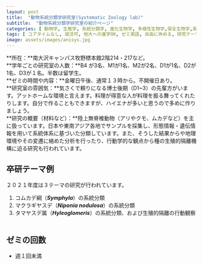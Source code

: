 ```yaml
---
layout: post
title:  "動物系統分類学研究室(Systematic Zoology lab)"
subtitle:  "動物系統分類学研究室の紹介ページ"
categories: [ 動物学, 生態学, 系統分類学, 進化生物学, 多様性生物学,保全生物学,系統地理学,土壌生物学 ]
tags: [ コアタイムなし, 就活可, 他大への進学OK, ゼミ英語, 自由に休める, 研究テーマを自分で決める, 研究テーマが与えられる, イベントあり, アットホームな雰囲気,牧野標本館,日本語OK,共用スペースあり ]
image: assets/images/anisys.jpg
---
```


**所在：**南大沢キャンパス牧野標本館2階214・217など。  
**学年ごとの研究室の人数：**B4 が3名、M1が1名、M2が2名、D1が1名、D2が1名、D3が１名。半数は留学生。  
**ゼミの時間や内容：**金曜日午後、通常１３時から。不開催日あり。  
**研究室の雰囲気：**気さくで頼りになる博士後期（D1~3）の先輩方がいます。アットホームな環境と言えます。料理が得意な人が料理を振る舞ってくれたりします。自分で作ることもできますが、ハイエナが多いと思うので多めに作りましょう。  
**研究の概要（材料など）：**陸上無脊椎動物（アリやクモ、ムカデなど）を主に扱っています。日本や東南アジア各地でサンプルを採集し、形態情報・遺伝情報を用いて系統体系に基づいた分類しています。また、そうした結果からや地理環境やその変遷に絡めた分析を行ったり、行動学的な観点から種の生殖的隔離機構に迫る研究も行われています。

## 卒研テーマ例
２０２１年度は３テーマの研究が行われています。
1. コムカデ綱（***Symphyla***）の系統分類
1. マクラギヤスデ（***Niponia nodulosa***）の系統分類
1. タマヤスデ属（***Hyleoglomeris***）の系統分類、および生殖的隔離の行動観察
<br /><br />
   
## ゼミの回数
- 週１回未満
<br /><br />
